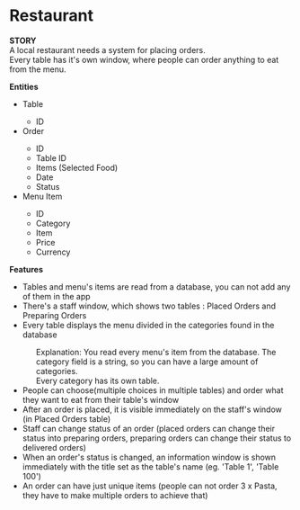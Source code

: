 # Restaurant

<b>STORY</b><br>
A local restaurant needs a system for placing orders.<br>
Every table has it's own window, where people can order anything to eat from the menu.
<br>

<b>Entities</b><br>
<ul>
  <li>Table</li>
  <ul>
    <li>ID</li>
  </ul>
  
  <li>Order</li>
  <ul>
    <li>ID</li>
    <li>Table ID</li>
    <li>Items (Selected Food)</li>
    <li>Date</li>
    <li>Status</li>
  </ul>
  
  <li>Menu Item</li>
  <ul>
    <li>ID</li>
    <li>Category</li>
    <li>Item</li>
    <li>Price</li>
    <li>Currency</li>
  </ul>
</ul>

<b>Features</b>
<ul>

<li>Tables and menu's items are read from a database, you can not add any of them in the app</li>
<li>There's a staff window, which shows two tables : Placed Orders and Preparing Orders</li>
<li>Every table displays the menu divided in the categories found in the database</li>
  <ul>
  Explanation: You read every menu's item from the database. The category field is a string, so you can have a large amount of categories.<br>
  Every category has its own table. 
  </ul>
<li>People can choose(multiple choices in multiple tables) and order what they want to eat from their table's window</li>
<li>After an order is placed, it is visible immediately on the staff's window (in Placed Orders table)</li>
<li>Staff can change status of an order (placed orders can change their status into preparing orders, preparing orders can change their status to delivered orders)</li>
<li>When an order's status is changed, an information window is shown immediately with the title set as the table's name (eg. 'Table 1', 'Table 100')</li>
<li>An order can have just unique items (people can not order 3 x Pasta, they have to make multiple orders to achieve that)</li>

</ul>

